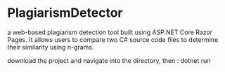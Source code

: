 # PlagiarismDetector
a web-based plagiarism detection tool built using ASP.NET Core Razor Pages. It allows users to compare two C# source code files to determine their similarity using n-grams.


download the project and navigate into the directory, then : 
dotnet run
